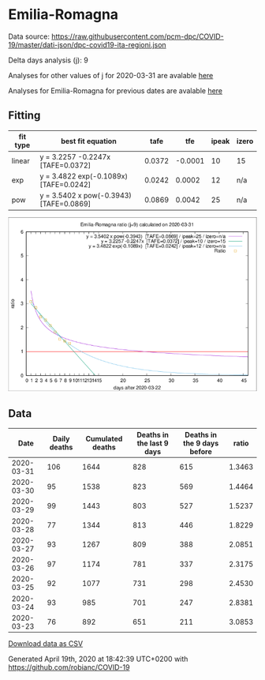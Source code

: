 # Emilia-Romagna

Data source: https://raw.githubusercontent.com/pcm-dpc/COVID-19/master/dati-json/dpc-covid19-ita-regioni.json

Delta days analysis (j): 9

Analyses for other values of j for 2020-03-31 are avalable [here](../2020-03-31/README.md)

Analyses for Emilia-Romagna for previous dates are avalable [here](../README.md)

## Fitting 
|fit type|best fit equation|tafe|tfe|ipeak|izero|
|-------|-----|--------|------|---|---|
|linear|y = 3.2257 -0.2247x  [TAFE=0.0372]|0.0372|-0.0001|10|15|
|exp|y = 3.4822 exp(-0.1089x)  [TAFE=0.0242]|0.0242|0.0002|12|n/a|
|pow|y = 3.5402 x pow(-0.3943)  [TAFE=0.0869]|0.0869|0.0042|25|n/a|

![Plot](COVID-19_emilia-romagna_j9_2020-03-31.png)

## Data
|Date|Daily deaths|Cumulated deaths|Deaths in the last 9 days|Deaths in the 9 days before|ratio|
|----|----------|-----------|-------|--------------------|-----|
|2020-03-31|106|1644|828|615|1.3463|
|2020-03-30|95|1538|823|569|1.4464|
|2020-03-29|99|1443|803|527|1.5237|
|2020-03-28|77|1344|813|446|1.8229|
|2020-03-27|93|1267|809|388|2.0851|
|2020-03-26|97|1174|781|337|2.3175|
|2020-03-25|92|1077|731|298|2.4530|
|2020-03-24|93|985|701|247|2.8381|
|2020-03-23|76|892|651|211|3.0853|

[Download data as CSV](COVID-19_emilia-romagna_j9_2020-03-31.csv)

Generated April 19th, 2020 at 18:42:39 UTC+0200 with https://github.com/robianc/COVID-19
